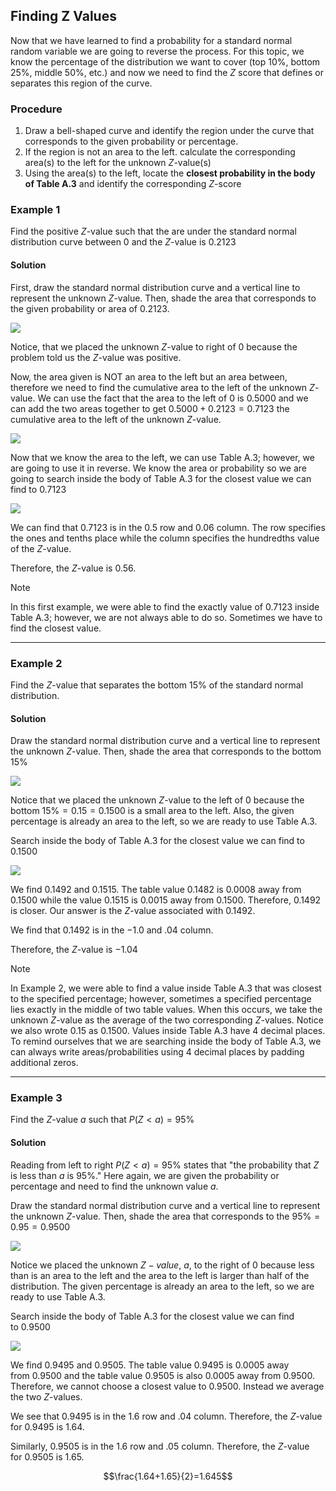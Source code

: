 ## Finding Z Values

Now that we have learned to find a probability for a standard normal random variable we are going to reverse the process. For this topic, we know the percentage of the distribution we want to cover (top 10%, bottom 25%, middle 50%, etc.) and now we need to find the $Z$ score that defines or separates this region of the curve.

### Procedure

1. Draw a bell-shaped curve and identify the region under the curve that corresponds to the given probability or percentage.
2. If the region is not an area to the left. calculate the corresponding area(s) to the left for the unknown $Z$-value(s)
3. Using the area(s) to the left, locate the **closest probability in the body of Table A.3** and identify the corresponding $Z$-score

### Example 1

Find the positive $Z$-value such that the are under the standard normal distribution curve between 0 and the $Z$-value is $0.2123$

#### Solution

First, draw the standard normal distribution curve and a vertical line to represent the unknown $Z$-value. Then, shade the area that corresponds to the given probability or area of $0.2123$.

![](./Resources/finding_z_values_standard_normal_curve.png)

Notice, that we placed the unknown $Z$-value to right of 0 because the problem told us the $Z$-value was positive.

Now, the area given is NOT an area to the left but an area between, therefore we need to find the cumulative area to the left of the unknown $Z$-value. We can use the fact that the area to the left of 0 is $0.5000$ and we can add the two areas together to get $0.5000 + 0.2123 = 0.7123$ the cumulative area to the left of the unknown $Z$-value.

![](./Resources/finding_z_values_area_to_the_left.png)

Now that we know the area to the left, we can use Table A.3; however, we are going to use it in reverse. We know the area or probability so we are going to search inside the body of Table A.3 for the closest value we can find to $0.7123$

![](./Resources/finding_z_values_table_a3.jpeg)

We can find that $0.7123$ is in the $0.5$ row and $0.06$ column. The row specifies the ones and tenths place while the column specifies the hundredths value of the $Z$-value.

Therefore, the $Z$-value is $0.56$.


> [!Note]
> In this first example, we were able to find the exactly value of $0.7123$ inside Table A.3; however, we are not always able to do so. Sometimes we have to find the closest value.

- - -
### Example 2

Find the $Z$-value that separates the bottom $15\%$ of the standard normal distribution.

#### Solution

Draw the standard normal distribution curve and a vertical line to represent the unknown $Z$-value. Then, shade the area that corresponds to the bottom $15\%$

![](./Resources/finding_z_values_2_curve.png)

Notice that we placed the unknown $Z$-value to the left of 0 because the bottom $15\%=0.15=0.1500$ is a small area to the left. Also, the given percentage is already an area to the left, so we are ready to use Table A.3.

Search inside the body of Table A.3 for the closest value we can find to $0.1500$

![](./Resources/finding_z_values_2_table_a3.jpeg)

We find $0.1492$ and $0.1515$. The table value $0.1482$ is $0.0008$ away from $0.1500$ while the value $0.1515$ is $0.0015$ away from $0.1500$. Therefore, $0.1492$ is closer. Our answer is the $Z$-value associated with $0.1492$.

We find that $0.1492$ is in the $-1.0$ and $.04$ column.

Therefore, the $Z$-value is $-1.04$

> [!Note]
> In Example 2, we were able to find a value inside Table A.3 that was closest to the specified percentage; however, sometimes a specified percentage lies exactly in the middle of two table values. When this occurs, we take the unknown $Z$-value as the average of the two corresponding $Z$-values. Notice we also wrote 0.15 as 0.1500. Values inside Table A.3 have 4 decimal places. To remind ourselves that we are searching inside the body of Table A.3, we can always write areas/probabilities using 4 decimal places by padding additional zeros.

- - -
### Example 3

Find the $Z$-value $a$ such that $P(Z<a)=95\%$

#### Solution

Reading from left to right $P(Z<a)=95\%$ states that "the probability that $Z$ is less than $a$ is $95\%$." Here again, we are given the probability or percentage and need to find the unknown value $a$.

Draw the standard normal distribution curve and a vertical line to represent the unknown $Z$-value. Then, shade the area that corresponds to the $95\%=0.95=0.9500$

![](./Resources/finding_z_values_3_curve.png)

Notice we placed the unknown $Z-value$, $a$, to the right of 0 because less than is an area to the left and the area to the left is larger than half of the distribution. The given percentage is already an area to the left, so we are ready to use Table A.3.

Search inside the body of Table A.3 for the closest value we can find to $0.9500$

![](./Resources/finding_z_values_3_table_a3.jpeg)

We find $0.9495$ and $0.9505$. The table value $0.9495$ is $0.0005$ away from $0.9500$ and the table value $0.9505$ is also $0.0005$ away from $0.9500$. Therefore, we cannot choose a closest value to $0.9500$. Instead we average the two $Z$-values.

We see that $0.9495$ is in the $1.6$ row and $.04$ column. Therefore, the $Z$-value for $0.9495$ is $1.64$.

Similarly, $0.9505$ is in the $1.6$ row and $.05$ column. Therefore, the $Z$-value for $0.9505$ is $1.65$.

$$\frac{1.64+1.65}{2}=1.645$$




